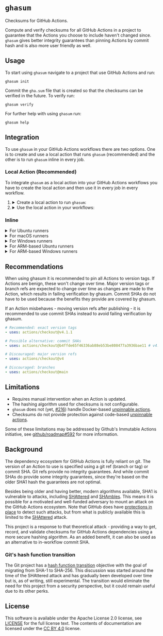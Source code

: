 <!-- SPDX-License-Identifier: CC-BY-4.0 -->

# `ghasum`

Checksums for GitHub Actions.

Compute and verify checksums for all GitHub Actions in a project to guarantee
that the Actions you choose to include haven't changed since. `ghasum` gives
better integrity guarantees than pinning Actions by commit hash and is also more
user friendly as well.

## Usage

To start using `ghasum` navigate to a project that use GitHub Actions and run:

```shell
ghasum init
```

Commit the `gha.sum` file that is created so that the checksums can be verified
in the future. To verify run:

```shell
ghasum verify
```

For further help with using `ghasum` run:

```shell
ghasum help
```

## Integration

To use `ghasum` in your GitHub Actions workflows there are two options. One is
to create and use a local action that runs `ghasum` (recommended) and the other
is to run `ghasum` inline in every job.

### Local Action (Recommended)

To integrate `ghasum` as a local action into your GitHub Actions workflows you
have to create the local action and then use it in every job in every workflow.

1. <details>

   <summary>Create a local action to run <code>ghasum</code>:</summary>

   Create the file `.github/actions/ghasum/action.yml` and copy the following
   content into the file. Then fill in the `ghasum` version and checksums.

   ```yaml
   name: ghasum
   description: Verify checksums of actions

   runs:
     using: composite
     steps:
     # macOS
     - name: Download the ghasum CLI (amd64)
       if: runner.os == 'macOS' && runner.arch == 'X64'
       shell: bash
       env:
         VERSION: vX.Y.Z                # Set the ghasum version.
         CHECKSUM: 3414193...           # Set the ghasum binary checksum.
         GH_TOKEN: ${{ github.token }}  # Required for the GitHub CLI (`gh`).
       run: |
         ARTIFACT="ghasum_darwin_amd64.tar.gz"
         gh release download "${VERSION}" --repo chains-project/ghasum --pattern "${ARTIFACT}"
         echo "${CHECKSUM}  ${ARTIFACT}" | shasum -a 512 -c -
         tar -xf "${ARTIFACT}"
     - name: Download the ghasum CLI (arm64)
       if: runner.os == 'macOS' && runner.arch == 'ARM64'
       shell: bash
       env:
         VERSION: vX.Y.Z                # Set the ghasum version.
         CHECKSUM: 94a5919...           # Set the ghasum binary checksum.
         GH_TOKEN: ${{ github.token }}  # Required for the GitHub CLI (`gh`).
       run: |
         ARTIFACT="ghasum_darwin_arm64.tar.gz"
         gh release download "${VERSION}" --repo chains-project/ghasum --pattern "${ARTIFACT}"
         echo "${CHECKSUM}  ${ARTIFACT}" | shasum -a 512 -c -
         tar -xf "${ARTIFACT}"
     - name: Verify the action checksums
       if: runner.os == 'macOS'
       shell: bash
       env:
         JOB: ${{ github.job }}
         WORKFLOW: ${{ github.workflow_ref }}
       run: |
         WORKFLOW=$(echo "${WORKFLOW}" | cut -d '@' -f 1 | cut -d '/' -f 3-5)
         ./ghasum verify -cache /Users/runner/work/_actions -no-evict -offline "${WORKFLOW}:${JOB}"

     # Linux
     - name: Download the ghasum CLI (amd64)
       if: runner.os == 'Linux' && runner.arch == 'X64'
       shell: bash
       env:
         VERSION: vX.Y.Z                # Set the ghasum version.
         CHECKSUM: f5f2ff0...           # Set the ghasum binary checksum.
         GH_TOKEN: ${{ github.token }}  # Required for the GitHub CLI (`gh`).
       run: |
         ARTIFACT="ghasum_linux_amd64.tar.gz"
         gh release download "${VERSION}" --repo chains-project/ghasum --pattern "${ARTIFACT}"
         echo "${CHECKSUM}  ${ARTIFACT}" | shasum -a 512 -c -
         tar -xf "${ARTIFACT}"
     - name: Download the ghasum CLI (arm64)
       if: runner.os == 'Linux' && runner.arch == 'ARM64'
       shell: bash
       env:
         VERSION: vX.Y.Z                # Set the ghasum version.
         CHECKSUM: 8a5c3d8...           # Set the ghasum binary checksum.
         GH_TOKEN: ${{ github.token }}  # Required for the GitHub CLI (`gh`).
       run: |
         ARTIFACT="ghasum_linux_arm64.tar.gz"
         gh release download "${VERSION}" --repo chains-project/ghasum --pattern "${ARTIFACT}"
         echo "${CHECKSUM}  ${ARTIFACT}" | shasum -a 512 -c -
         tar -xf "${ARTIFACT}"
     - name: Verify the action checksums
       if: runner.os == 'Linux'
       shell: bash
       env:
         JOB: ${{ github.job }}
         WORKFLOW: ${{ github.workflow_ref }}
       run: |
         WORKFLOW=$(echo "${WORKFLOW}" | cut -d '@' -f 1 | cut -d '/' -f 3-5)
         ./ghasum verify -cache /home/runner/work/_actions -no-evict -offline "${WORKFLOW}:${JOB}"

     # Windows
     - name: Download the ghasum CLI (amd64)
       if: runner.os == 'Windows' && runner.arch == 'X64'
       shell: pwsh
       env:
         VERSION: vX.Y.Z                # Set the ghasum version.
         CHECKSUM: e3d49db...           # Set the ghasum binary checksum.
         GH_TOKEN: ${{ github.token }}  # Required for the GitHub CLI (`gh`).
       run: |
         $ARTIFACT = "ghasum_windows_amd64.zip"
         gh release download "$env:VERSION" --repo chains-project/ghasum --pattern "$ARTIFACT"
         if ((Get-FileHash -Algorithm SHA512 "$ARTIFACT").Hash -ne $env:CHECKSUM) {
             Write-Error "Checksum mismatch!"
             exit 1
         }
         Expand-Archive -Path "$ARTIFACT" -DestinationPath .
     - name: Download the ghasum CLI (arm64)
       if: runner.os == 'Windows' && runner.arch == 'ARM64'
       shell: pwsh
       env:
         VERSION: vX.Y.Z                # Set the ghasum version.
         CHECKSUM: 3114a13...           # Set the ghasum binary checksum.
         GH_TOKEN: ${{ github.token }}  # Required for the GitHub CLI (`gh`).
       run: |
         $ARTIFACT = "ghasum_windows_arm64.zip"
         gh release download "$env:VERSION" --repo chains-project/ghasum --pattern "$ARTIFACT"
         if ((Get-FileHash -Algorithm SHA512 "$ARTIFACT").Hash -ne $env:CHECKSUM) {
             Write-Error "Checksum mismatch!"
             exit 1
         }
         Expand-Archive -Path "$ARTIFACT" -DestinationPath .
     - name: Verify the action checksums
       if: runner.os == 'Windows'
       shell: pwsh
       env:
         JOB: ${{ github.job }}
         WORKFLOW: ${{ github.workflow_ref }}
       run: |
         $WorkflowParts = $env:WORKFLOW -split '@'
         $WorkflowPath = ($WorkflowParts[0] -split '/')[2..4] -join '/'
         .\ghasum.exe verify -cache C:\a\_actions -no-evict -offline "${WorkflowPath}:${env:JOB}"
   ```

   </details>

2. <details>

   <summary>Use the local action in your workflows:</summary>

   ```yaml
   jobs:
     example:
       steps:
       # The repository has to be checked out before verifying checksums because
       #  it requires access to the content in .github/workflows. Because this
       #  action is run before the checksums are verified it should be pinned to
       #  a commit SHA.
       - name: Checkout repository
         uses: actions/checkout@11bd71901bbe5b1630ceea73d27597364c9af683 # v4.2.2

       # Verify the checksums with ghasum through the local action.
       - name: Verify action checksums
         uses: ./.github/actions/ghasum

       # The rest of your job ...
   ```

   </details>

### Inline

<details>

<summary>For Ubuntu runners</summary>

```yaml
job:
  runs-on: ubuntu-24.04 # Also 'ubuntu-latest'
  steps:
  # The repository has to be checked out before verifying checksums because it
  #  requires access to the content in .github/workflows. Because this action is
  #  run before the checksums are verified it should be pinned to a commit SHA.
  - name: Checkout repository
    uses: actions/checkout@11bd71901bbe5b1630ceea73d27597364c9af683 # v4.2.2

  # Verify the action checksums with ghasum.
  - name: Verify action checksums
    env:
      VERSION: vX.Y.Z                # Set the ghasum version.
      CHECKSUM: f5f2ff0...           # Set the ghasum binary checksum.
      GH_TOKEN: ${{ github.token }}  # Required for the GitHub CLI (`gh`).
      JOB: ${{ github.job }}
      WORKFLOW: ${{ github.workflow_ref }}
    run: |
      # Download the ghasum CLI
      ARTIFACT="ghasum_linux_amd64.tar.gz"
      gh release download "${VERSION}" --repo chains-project/ghasum --pattern "${ARTIFACT}"
      echo "${CHECKSUM}  ${ARTIFACT}" | shasum -a 512 -c -
      tar -xf "${ARTIFACT}"

      # Verify the action checksums
      WORKFLOW=$(echo "${WORKFLOW}" | cut -d '@' -f 1 | cut -d '/' -f 3-5)
      ./ghasum verify -cache /home/runner/work/_actions -no-evict -offline "${WORKFLOW}:${JOB}"

  # The rest of your job ...
```

</details>

<details>

<summary>For macOS runners</summary>

For newer ARM-based runners:

```yaml
job:
  runs-on: macos-15 # Also 'macos-latest'
  steps:
  # The repository has to be checked out before verifying checksums because it
  #  requires access to the content in .github/workflows. Because this action is
  #  run before the checksums are verified it should be pinned to a commit SHA.
  - name: Checkout repository
    uses: actions/checkout@11bd71901bbe5b1630ceea73d27597364c9af683 # v4.2.2

  # Verify the action checksums with ghasum.
  - name: Verify action checksums
    env:
      VERSION: vX.Y.Z                # Set the ghasum version.
      CHECKSUM: 94a5919...           # Set the ghasum binary checksum.
      GH_TOKEN: ${{ github.token }}  # Required for the GitHub CLI (`gh`).
      JOB: ${{ github.job }}
      WORKFLOW: ${{ github.workflow_ref }}
    run: |
      # Download the ghasum CLI
      ARTIFACT="ghasum_darwin_arm64.tar.gz"
      gh release download "${VERSION}" --repo chains-project/ghasum --pattern "${ARTIFACT}"
      echo "${CHECKSUM}  ${ARTIFACT}" | shasum -a 512 -c -
      tar -xf "${ARTIFACT}"

      # Verify the action checksums
      WORKFLOW=$(echo "${WORKFLOW}" | cut -d '@' -f 1 | cut -d '/' -f 3-5)
      ./ghasum verify -cache /Users/runner/work/_actions -no-evict -offline "${WORKFLOW}:${JOB}"

  # The rest of your job ...
```

For older Intel-based runners:

```yaml
job:
  runs-on: macos-13
  steps:
  # The repository has to be checked out before verifying checksums because it
  #  requires access to the content in .github/workflows. Because this action is
  #  run before the checksums are verified it should be pinned to a commit SHA.
  - name: Checkout repository
    uses: actions/checkout@11bd71901bbe5b1630ceea73d27597364c9af683 # v4.2.2

  # Verify the action checksums with ghasum.
  - name: Verify action checksums
    env:
      VERSION: vX.Y.Z                # Set the ghasum version.
      CHECKSUM: 3414193...           # Set the ghasum binary checksum.
      GH_TOKEN: ${{ github.token }}  # Required for the GitHub CLI (`gh`).
      JOB: ${{ github.job }}
      WORKFLOW: ${{ github.workflow_ref }}
    run: |
      # Download the ghasum CLI
      ARTIFACT="ghasum_darwin_amd64.tar.gz"
      gh release download "${VERSION}" --repo chains-project/ghasum --pattern "${ARTIFACT}"
      echo "${CHECKSUM}  ${ARTIFACT}" | shasum -a 512 -c -
      tar -xf "${ARTIFACT}"

      # Verify the action checksums
      WORKFLOW=$(echo "${WORKFLOW}" | cut -d '@' -f 1 | cut -d '/' -f 3-5)
      ./ghasum verify -cache /Users/runner/work/_actions -no-evict -offline "${WORKFLOW}:${JOB}"

  # The rest of your job ...
```

</details>

<details>

<summary>For Windows runners</summary>

```yaml
job:
  runs-on: windows-2025 # Also 'windows-latest'
  steps:
  # The repository has to be checked out before verifying checksums because it
  #  requires access to the content in .github/workflows. Because this action is
  #  run before the checksums are verified it should be pinned to a commit SHA.
  - name: Checkout repository
    uses: actions/checkout@11bd71901bbe5b1630ceea73d27597364c9af683 # v4.2.2

  # Verify the action checksums with ghasum.
  - name: Verify action checksums
    env:
      VERSION: vX.Y.Z                # Set the ghasum version.
      CHECKSUM: e3d49db...           # Set the ghasum binary checksum.
      GH_TOKEN: ${{ github.token }}  # Required for the GitHub CLI (`gh`).
      JOB: ${{ github.job }}
      WORKFLOW: ${{ github.workflow_ref }}
    run: |
      # Download the ghasum CLI
      $ARTIFACT = "ghasum_windows_amd64.zip"
      gh release download "$env:VERSION" --repo chains-project/ghasum --pattern "$ARTIFACT"
      if ((Get-FileHash -Algorithm SHA512 "$ARTIFACT").Hash -ne $env:CHECKSUM) {
          Write-Error "Checksum mismatch!"
          exit 1
      }
      Expand-Archive -Path "$ARTIFACT" -DestinationPath .

      # Verify the action checksums
      $WorkflowParts = $env:WORKFLOW -split '@'
      $WorkflowPath = ($WorkflowParts[0] -split '/')[2..4] -join '/'
      .\ghasum.exe verify -cache C:\a\_actions -no-evict -offline "${WorkflowPath}:${env:JOB}"

  # The rest of your job ...
```

</details>

<details>

<summary>For ARM-based Ubuntu runners</summary>

```yaml
job:
  runs-on: ubuntu-24.04-arm
  steps:
  # The repository has to be checked out before verifying checksums because it
  #  requires access to the content in .github/workflows. Because this action is
  #  run before the checksums are verified it should be pinned to a commit SHA.
  - name: Checkout repository
    uses: actions/checkout@11bd71901bbe5b1630ceea73d27597364c9af683 # v4.2.2

  # Verify the action checksums with ghasum.
  - name: Verify action checksums
    env:
      VERSION: vX.Y.Z                # Set the ghasum version.
      CHECKSUM: 8a5c3d8...           # Set the ghasum binary checksum.
      GH_TOKEN: ${{ github.token }}  # Required for the GitHub CLI (`gh`).
      JOB: ${{ github.job }}
      WORKFLOW: ${{ github.workflow_ref }}
    run: |
      # Download the ghasum CLI
      ARTIFACT="ghasum_linux_arm64.tar.gz"
      gh release download "${VERSION}" --repo chains-project/ghasum --pattern "${ARTIFACT}"
      echo "${CHECKSUM}  ${ARTIFACT}" | shasum -a 512 -c -
      tar -xf "${ARTIFACT}"

      # Verify the action checksums
      WORKFLOW=$(echo "${WORKFLOW}" | cut -d '@' -f 1 | cut -d '/' -f 3-5)
      ./ghasum verify -cache /home/runner/work/_actions -no-evict -offline "${WORKFLOW}:${JOB}"

  # The rest of your job ...
```

</details>

<details>

<summary>For ARM-based Windows runners</summary>

```yaml
job:
  runs-on: windows-11-arm
  steps:
  # The repository has to be checked out before verifying checksums because it
  #  requires access to the content in .github/workflows. Because this action is
  #  run before the checksums are verified it should be pinned to a commit SHA.
  - name: Checkout repository
    uses: actions/checkout@11bd71901bbe5b1630ceea73d27597364c9af683 # v4.2.2

  # Verify the action checksums with ghasum.
  - name: Verify action checksums
    env:
      VERSION: vX.Y.Z                # Set the ghasum version.
      CHECKSUM: 3114a13...           # Set the ghasum binary checksum.
      GH_TOKEN: ${{ github.token }}  # Required for the GitHub CLI (`gh`).
      JOB: ${{ github.job }}
      WORKFLOW: ${{ github.workflow_ref }}
    run: |
      # Download the ghasum CLI
      $ARTIFACT = "ghasum_windows_arm64.zip"
      gh release download "$env:VERSION" --repo chains-project/ghasum --pattern "$ARTIFACT"
      if ((Get-FileHash -Algorithm SHA512 "$ARTIFACT").Hash -ne $env:CHECKSUM) {
          Write-Error "Checksum mismatch!"
          exit 1
      }
      Expand-Archive -Path "$ARTIFACT" -DestinationPath .

      # Verify the action checksums
      $WorkflowParts = $env:WORKFLOW -split '@'
      $WorkflowPath = ($WorkflowParts[0] -split '/')[2..4] -join '/'
      .\ghasum.exe verify -cache C:\a\_actions -no-evict -offline "${WorkflowPath}:${env:JOB}"

  # The rest of your job ...
```

</details>

## Recommendations

When using ghasum it is recommended to pin all Actions to version tags. If
Actions are benign, these won't change over time. Major version tags or branch
refs are expected to change over time as changes are made to the Action, which
results in failing verification by ghasum. Commit SHAs do not have to be used
because the benefits they provide are covered by ghasum.

If an Action misbehaves - moving version refs after publishing - it is
recommended to use commit SHAs instead to avoid failing verification by ghasum.

```yaml
# Recommended: exact version tags
- uses: actions/checkout@v4.1.1

# Possible alternative: commit SHAs
- uses: actions/checkout@b4ffde65f46336ab88eb53be808477a3936bae11 # v4.1.1

# Discouraged: major version refs
- uses: actions/checkout@v4

# Discouraged: branches
- uses: actions/checkout@main
```

## Limitations

- Requires manual intervention when an Action is updated.
- The hashing algorithm used for checksums is not configurable.
- `ghasum` does not (yet, [#216]) handle Docker-based [unpinnable actions].
- Checksums do not provide protection against code-based [unpinnable actions].

Some of these limitations may be addressed by Github's Immutable Actions
initiative, see [github/roadmap#592] for more information.

[#216]: https://github.com/chains-project/ghasum/issues/216
[github/roadmap#592]: https://github.com/github/roadmap/issues/592
[unpinnable actions]: https://www.paloaltonetworks.com/blog/prisma-cloud/unpinnable-actions-github-security/

## Background

The dependency ecosystem for GitHub Actions is fully reliant on git. The version
of an Action to use is specified using a git ref (branch or tag) or commit SHA.
Git refs provide no integrity guarantees. And while commit SHAs do provide some
integrity guarantees, since they're based on the older SHA1 hash the guarantees
are not optimal.

Besides being older and having better, modern algorithms available, SHA1 is
vulnerable to attacks, including [SHAttered] and [SHAmbles]. This means it is
possible for a motivated and well-funded adversary to mount an attack on the
GitHub Actions ecosystem. Note that GitHub does have [protections in place] to
detect such attacks, but from what is publicly available this is limited to the
[SHAttered] attack.

This project is a response to that theoretical attack - providing a way to get,
record, and validate checksums for GitHub Actions dependencies using a more
secure hashing algorithm. As an added benefit, it can also be used as an
alternative to in-workflow commit SHA.

[protections in place]: https://github.blog/2017-03-20-sha-1-collision-detection-on-github-com/
[shattered]: https://shattered.io/
[shambles]: https://sha-mbles.github.io/

### Git's hash function transition

The Git project has a [hash function transition] objective with the goal of
migrating from SHA-1 to SHA-256. This discussion was started around the time of
the SHAttered attack and has gradually been developed over time but is, as of
writing, still experimental. The transition would eliminate the need for this
project from a security perspective, but it could remain useful due to its other
perks.

[hash function transition]: https://git-scm.com/docs/hash-function-transition

## License

This software is available under the Apache License 2.0 license, see [LICENSE]
for the full license text. The contents of documentation are licensed under the
[CC BY 4.0] license.

[cc by 4.0]: https://creativecommons.org/licenses/by/4.0/
[LICENSE]: ./LICENSE
